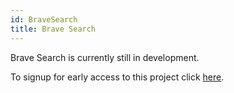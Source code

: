 ```yaml
---
id: BraveSearch
title: Brave Search
---
```


Brave Search is currently still in development.

To signup for early access to this project click [here](https://brave.com/search/).
